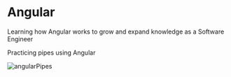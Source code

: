 # Angular
Learning how Angular works to grow and expand knowledge as a Software Engineer

Practicing pipes using Angular

![angularPipes](https://github.com/Jaypa92/Angular/assets/96949038/348bf327-1a09-474c-9dfa-1e298a6d4fd6)
